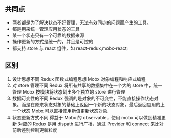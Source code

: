 ## 共同点

-   两者都是为了解决状态不好管理，无法有效同步的问题而产生的工具。
-   都是用来统一管理应用状态的工具
-   某一个状态只有一个可靠的数据来源
-   操作更新的方式是统一的，并且是可控的
-   都支持 store 与 react 组件，如 react-redux,mobx-react;

## 区别

1. 设计思想不同
   Redux 函数式编程思想
   Mobx 对象编程和响应式编程
2. 对 store 管理不同
   Redux 将所有共享的数据集中在一个大的 store 中，统一管理
   Mobx 按模块将状态划出多个独立的 store 进行管理
3. 数据可变性的不同
   Redux 强调的是对象的不可变性，不能直接操作状态对象。而是在原来状态对象的基础上返回一个新的状态对象，最后返回应用的上一个状态
   Mobx 可以直接使用新值更新状态对象
4. 状态更新方式不同
   得益于 Mobx 的 observable，使用 mobx 可以做到精准更新
   对应的 Redux 是用 dispath 进行广播，通过 Provider 和 connect 来比对前后差别控制更新粒度
